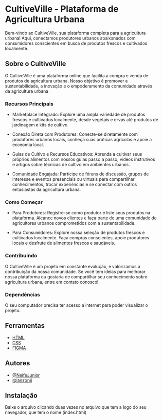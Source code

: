 
# CultiveVille - Plataforma de Agricultura Urbana

Bem-vindo ao CultiveVille, sua plataforma completa para a agricultura urbana! Aqui, conectamos produtores urbanos apaixonados com consumidores conscientes em busca de produtos frescos e cultivados localmente.

## Sobre o CultiveVille
O CultiveVille é uma plataforma online que facilita a compra e venda de produtos de agricultura urbana. Nosso objetivo é promover a sustentabilidade, a inovação e o empoderamento da comunidade através da agricultura urbana.

### Recursos Principais
 - Marketplace Integrado: Explore uma ampla variedade de produtos frescos e cultivados localmente, desde vegetais e ervas até produtos de jardinagem e kits de cultivo.

 - Conexão Direta com Produtores: Conecte-se diretamente com produtores urbanos locais, conheça suas práticas agrícolas e apoie a economia local.

 - Guias de Cultivo e Recursos Educativos: Aprenda a cultivar seus próprios alimentos com nossos guias passo a passo, vídeos instrutivos e artigos sobre técnicas de cultivo em ambientes urbanos.

 - Comunidade Engajada: Participe de fóruns de discussão, grupos de interesse e eventos presenciais ou virtuais para compartilhar conhecimentos, trocar experiências e se conectar com outros entusiastas da agricultura urbana.

### Como Começar
 - Para Produtores: Registre-se como produtor e liste seus produtos na plataforma. Alcance novos clientes e faça parte de uma comunidade de agricultores urbanos comprometidos com a sustentabilidade.

 - Para Consumidores: Explore nossa seleção de produtos frescos e cultivados localmente. Faça compras conscientes, apoie produtores locais e desfrute de alimentos frescos e saudáveis.

### Contribuindo
O CultiveVille é um projeto em constante evolução, e valorizamos a contribuição da nossa comunidade. Se você tem ideias para melhorar nossa plataforma ou gostaria de compartilhar seu conhecimento sobre agricultura urbana, entre em contato conosco!

### Dependências 
O seu computador precisa ter acesso a internet para poder visualizar o projeto.

## Ferramentas

 - [HTML](https://developer.mozilla.org/pt-BR/docs/Web/HTML/Element/link)
 - [CSS](https://developer.mozilla.org/pt-BR/docs/Learn/Getting_started_with_the_web/CSS_basics)
 - [FIGMA](https://www.figma.com/)


## Autores

- [@NeifeJunior](https://www.github.com/NeifeJunior)
- [@lanzonii](https://github.com/lanzonii)


## Instalação

Baixe o arquivo clicando duas vezes no arquivo que tem a logo do seu navegador, que tem o nome (index.html)
